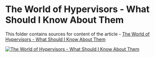 # The World of Hypervisors - What Should I Know About Them

This folder contains sources for content of the article - [The World of Hypervisors - What Should I Know About Them](https://hands-on.cloud/the-world-of-hypervisors-what-should-i-know-about-them/)

[![The World of Hypervisors - What Should I Know About Them](https://hands-on.cloud/the-world-of-hypervisors-what-should-i-know-about-them/The-World-of-Hypervisors-What-Should-I-Know-About-Them.png)](https://hands-on.cloud/the-world-of-hypervisors-what-should-i-know-about-them/)
